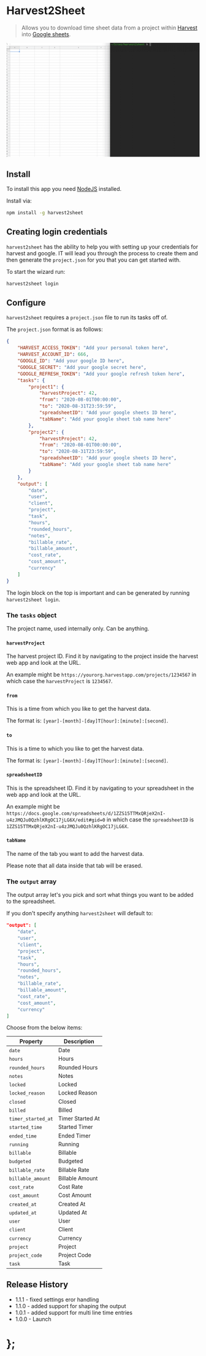 # Harvest2Sheet

> Allows you to download time sheet data from a project within [Harvest](https://www.getharvest.com/) into [Google sheets](https://docs.google.com/spreadsheets).

<p align="center"><img src="https://raw.githubusercontent.com/dominikwilkowski/harvest2sheet/released/assets/harvest2sheet.gif" alt="Running harvest2sheet can batch several tasks together"></p>

## Install

To install this app you need [NodeJS](https://nodejs.org/en/) installed.

Install via:

```sh
npm install -g harvest2sheet
```

## Creating login credentials

`harvest2sheet` has the ability to help you with setting up your credentials for harvest and google. IT will lead you through the process to create them and then generate the `project.json` for you that you can get started with.

To start the wizard run:

```sh
harvest2sheet login
```

## Configure

`harvest2sheet` requires a `project.json` file to run its tasks off of.

The `project.json` format is as follows:

```json
{
	"HARVEST_ACCESS_TOKEN": "Add your personal token here",
	"HARVEST_ACCOUNT_ID": 666,
	"GOOGLE_ID": "Add your google ID here",
	"GOOGLE_SECRET": "Add your google secret here",
	"GOOGLE_REFRESH_TOKEN": "Add your google refresh token here",
	"tasks": {
		"project1": {
			"harvestProject": 42,
			"from": "2020-08-01T00:00:00",
			"to": "2020-08-31T23:59:59",
			"spreadsheetID": "Add your google sheets ID here",
			"tabName": "Add your google sheet tab name here"
		},
		"project2": {
			"harvestProject": 42,
			"from": "2020-08-01T00:00:00",
			"to": "2020-08-31T23:59:59",
			"spreadsheetID": "Add your google sheets ID here",
			"tabName": "Add your google sheet tab name here"
		}
	},
	"output": [
		"date",
		"user",
		"client",
		"project",
		"task",
		"hours",
		"rounded_hours",
		"notes",
		"billable_rate",
		"billable_amount",
		"cost_rate",
		"cost_amount",
		"currency"
	]
}
```

The login block on the top is important and can be generated by running `harvest2sheet login`.

### The `tasks` object

The project name, used internally only. Can be anything.

#### `harvestProject`

The harvest project ID. Find it by navigating to the project inside the harvest web app and look at the URL.

An example might be `https://yourorg.harvestapp.com/projects/1234567` in which case the `harvestProject` is `1234567`.

#### `from`

This is a time from which you like to get the harvest data.

The format is: `[year]-[month]-[day]T[hour]:[minute]:[second]`.

#### `to`

This is a time to which you like to get the harvest data.

The format is: `[year]-[month]-[day]T[hour]:[minute]:[second]`.

#### `spreadsheetID`

This is the spreadsheet ID. Find it by navigating to your spreadsheet in the web app and look at the URL.

An example might be `https://docs.google.com/spreadsheets/d/1ZZS15TTMxQRjeX2nI-u4zJMQJu0QzhlKRgOC17jLG6X/edit#gid=0`
in which case the `spreadsheetID` is `1ZZS15TTMxQRjeX2nI-u4zJMQJu0QzhlKRgOC17jLG6X`.

#### `tabName`

The name of the tab you want to add the harvest data.

Please note that all data inside that tab will be erased.

### The `output` array

The output array let's you pick and sort what things you want to be added to the spreadsheet.

If you don't specify anything `harvest2sheet` will default to:

```json
"output": [
	"date",
	"user",
	"client",
	"project",
	"task",
	"hours",
	"rounded_hours",
	"notes",
	"billable_rate",
	"billable_amount",
	"cost_rate",
	"cost_amount",
	"currency"
]
```

Choose from the below items:

| Property           | Description      |
| ------------------ | ---------------- |
| `date`             | Date             |
| `hours`            | Hours            |
| `rounded_hours`    | Rounded Hours    |
| `notes`            | Notes            |
| `locked`           | Locked           |
| `locked_reason`    | Locked Reason    |
| `closed`           | Closed           |
| `billed`           | Billed           |
| `timer_started_at` | Timer Started At |
| `started_time`     | Started Timer    |
| `ended_time`       | Ended Timer      |
| `running`          | Running          |
| `billable`         | Billable         |
| `budgeted`         | Budgeted         |
| `billable_rate`    | Billable Rate    |
| `billable_amount`  | Billable Amount  |
| `cost_rate`        | Cost Rate        |
| `cost_amount`      | Cost Amount      |
| `created_at`       | Created At       |
| `updated_at`       | Updated At       |
| `user`             | User             |
| `client`           | Client           |
| `currency`         | Currency         |
| `project`          | Project          |
| `project_code`     | Project Code     |
| `task`             | Task             |

## Release History

- 1.1.1 - fixed settings eror handling
- 1.1.0 - added support for shaping the output
- 1.0.1 - added support for multi line time entries
- 1.0.0 - Launch

# };
